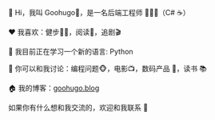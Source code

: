 <!--
**haoz0x139/haoz0x139** is a ✨ _special_ ✨ repository because its `README.md` (this file) appears on your GitHub profile.

Here are some ideas to get you started:

- 🔭 I’m currently working on ...
- 🌱 I’m currently learning ...
- 👯 I’m looking to collaborate on ...
- 🤔 I’m looking for help with ...
- 💬 Ask me about ...
- 📫 How to reach me: ...
- 😄 Pronouns: ...
- ⚡ Fun fact: ...
-->


👋 Hi，我叫 Goohugo🤣，是一名后端工程师 👨🏻‍💻（C# ☕️）

❤️ 我喜欢：健步🏃🏻，阅读📖，追剧🎬

🔭 我目前正在学习一个新的语言: Python

💬 你可以和我讨论：编程问题🐵，电影📺，数码产品 📱，读书 📚

🏠 我的博客：[goohugo.blog](https://goohugo.github.io/)

如果你有什么想和我交流的，欢迎和我联系 💬
